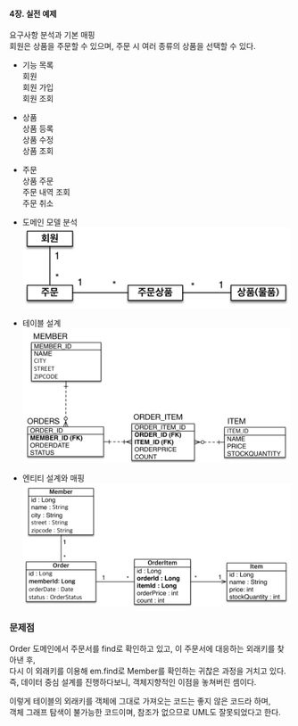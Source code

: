 #### 4장. 실전 예제

요구사항 분석과 기본 매핑<br>
회원은 상품을 주문할 수 있으며, 주문 시 여러 종류의 상품을 선택할 수 있다.<br>

- 기능 목록<br>
회원<br>
회원 가입<br>
회원 조회<br>

- 상품<br>
상품 등록<br>
상품 수정<br>
상품 조회<br>

- 주문<br>
상품 주문<br>
주문 내역 조회<br>
주문 취소<br>



- 도메인 모델 분석
  ![img_1.png](img_1.png)
  <br>
- 테이블 설계
![img_1.png](img_2.png)
  <br>
- 엔티티 설계와 매핑
![img_3.png](img_3.png)

### 문제점
Order 도메인에서 주문서를 find로 확인하고 있고, 이 주문서에 대응하는 외래키를 찾아낸 후, <br>
다시 이 외래키를 이용해 em.find로 Member를 확인하는 귀찮은 과정을 거치고 있다.
즉, 데이터 중심 설계를 진행하다보니, 객체지향적인 이점을 놓쳐버린 셈이다.<br>

이렇게 테이블의 외래키를 객체에 그대로 가져오는 코드는 좋지 않은 코드라 하며,<br>
객체 그래프 탐색이 불가능한 코드이며, 참조가 없으므로 UML도 잘못되었다고 한다.
